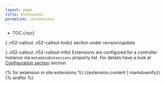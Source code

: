 ```yaml
---
layout: page
title: Extensions
permalink: /extensions
---
```


- TOC
{:toc}

{:.n52-callout .n52-callout-todo}
section under revision/update

{:.n52-callout .n52-callout-info}
Extensions are configured for a controller instance via `metadataExtensions` property list. For
details have a look at [Configuration section]({{site.baseurl}}/configuration.html) section.

<div>
{% for extension in site.extensions %}
    {{extension.content | markdownify}}
{% endfor %}
</div>